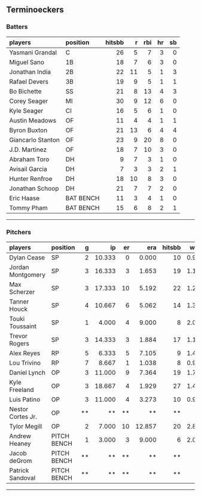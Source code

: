 ## Terminoeckers

### Batters

 
|players           |position  | hitsbb|  r| rbi| hr| sb| 
|:-----------------|:---------|------:|--:|---:|--:|--:| 
|Yasmani Grandal   |C         |     26|  5|   7|  3|  0| 
|Miguel Sano       |1B        |     18|  7|   6|  3|  0| 
|Jonathan India    |2B        |     22| 11|   5|  1|  3| 
|Rafael Devers     |3B        |     19|  9|   5|  1|  1| 
|Bo Bichette       |SS        |     21|  8|  13|  4|  3| 
|Corey Seager      |MI        |     30|  9|  12|  6|  0| 
|Kyle Seager       |CI        |     16|  5|   6|  1|  0| 
|Austin Meadows    |OF        |     11|  4|   4|  1|  1| 
|Byron Buxton      |OF        |     21| 13|   6|  4|  4| 
|Giancarlo Stanton |OF        |     23|  9|  20|  8|  0| 
|J.D. Martinez     |OF        |     18|  7|  10|  3|  0| 
|Abraham Toro      |DH        |      9|  7|   3|  1|  0| 
|Avisail Garcia    |DH        |      7|  3|   3|  2|  1| 
|Hunter Renfroe    |DH        |     18| 10|   8|  3|  0| 
|Jonathan Schoop   |DH        |     21|  7|   7|  2|  0| 
|Eric Haase        |BAT BENCH |     11|  3|   4|  1|  0| 
|Tommy Pham        |BAT BENCH |     15|  6|   8|  2|  1| 


* * *

### Pitchers

 
|players           |position    |  g|     ip| er|    era| hitsbb|  whip| so|  w| sv| 
|:-----------------|:-----------|--:|------:|--:|------:|------:|-----:|--:|--:|--:| 
|Dylan Cease       |SP          |  2| 10.333|  0|  0.000|     10| 0.968| 19|  2|  0| 
|Jordan Montgomery |SP          |  3| 16.333|  3|  1.653|     19| 1.163| 22|  1|  0| 
|Max Scherzer      |SP          |  3| 17.333| 10|  5.192|     22| 1.269| 17|  1|  0| 
|Tanner Houck      |SP          |  4| 10.667|  6|  5.062|     14| 1.312| 16|  1|  0| 
|Touki Toussaint   |SP          |  1|  4.000|  4|  9.000|      8| 2.000|  5|  0|  0| 
|Trevor Rogers     |SP          |  3| 14.333|  3|  1.884|     17| 1.186| 19|  0|  0| 
|Alex Reyes        |RP          |  5|  6.333|  5|  7.105|      9| 1.421|  9|  3|  0| 
|Lou Trivino       |RP          |  7|  8.667|  1|  1.038|      8| 0.923| 12|  2|  0| 
|Daniel Lynch      |OP          |  3| 11.000|  9|  7.364|     19| 1.727|  8|  0|  0| 
|Kyle Freeland     |OP          |  3| 18.667|  4|  1.929|     27| 1.446| 15|  2|  0| 
|Luis Patino       |OP          |  3| 11.000|  4|  3.273|     10| 0.909|  6|  0|  0| 
|Nestor Cortes Jr. |OP          | **|     **| **|     **|     **|    **| **| **| **| 
|Tylor Megill      |OP          |  2|  7.000| 10| 12.857|     20| 2.857|  5|  0|  0| 
|Andrew Heaney     |PITCH BENCH |  1|  3.000|  3|  9.000|      6| 2.000|  4|  0|  0| 
|Jacob deGrom      |PITCH BENCH | **|     **| **|     **|     **|    **| **| **| **| 
|Patrick Sandoval  |PITCH BENCH | **|     **| **|     **|     **|    **| **| **| **| 


* * *


